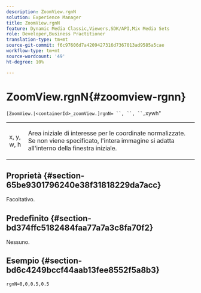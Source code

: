 ```yaml
---
description: ZoomView.rgnN
solution: Experience Manager
title: ZoomView.rgnN
feature: Dynamic Media Classic,Viewers,SDK/API,Mix Media Sets
role: Developer,Business Practitioner
translation-type: tm+mt
source-git-commit: f6c97606d7a4209427316d7367013ad9585a5cae
workflow-type: tm+mt
source-wordcount: '49'
ht-degree: 10%

---
```



# ZoomView.rgnN{#zoomview-rgnn}

` [ZoomView.|<containerId>_zoomView.]rgnN= ``, ``, ``, `xywh&quot;

<table id="table_DEA0A957BC624857B7C0A88DC75DE025"> 
 <tbody> 
  <tr> 
   <td colname="col1"> <p> <span class="codeph"> x</span>, <span class="codeph"> y</span>, <span class="codeph"> w</span>, <span class="codeph"> h</span> </p> </td> 
   <td colname="col2"> <p> Area iniziale di interesse per le coordinate normalizzate. Se non viene specificato, l'intera immagine si adatta all'interno della finestra iniziale. </p> </td> 
  </tr> 
 </tbody> 
</table>

## Proprietà {#section-65be9301796240e38f31818229da7acc}

Facoltativo.

## Predefinito {#section-bd374ffc5182484faa77a7a3c8fa70f2}

Nessuno.

## Esempio {#section-bd6c4249bccf44aab13fee8552f5a8b3}

`rgnN=0,0,0.5,0.5`
